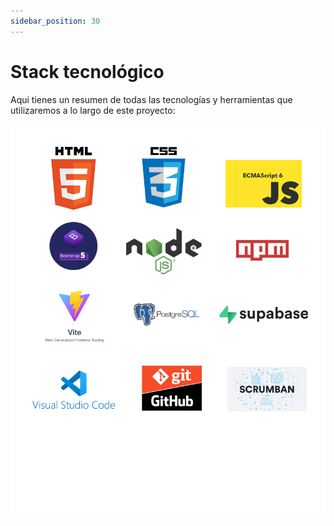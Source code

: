 ```yaml
---
sidebar_position: 30
---
```


# Stack tecnológico

Aqui tienes un resumen de todas las tecnologías y herramientas que utilizaremos a lo largo de este proyecto:



<div style={{display: 'flex'}}>


    
  ![html5](../../static/imagenes/stack/tecnologias.png)




</div>





